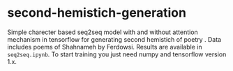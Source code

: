 # second-hemistich-generation

Simple charecter based seq2seq model with and without attention mechanism in tensorflow for generating second hemistich of poetry . Data includes poems of Shahnameh by Ferdowsi. Results are available in `seq2seq.ipynb`. To start training you just need numpy and tensorflow version 1.x.
